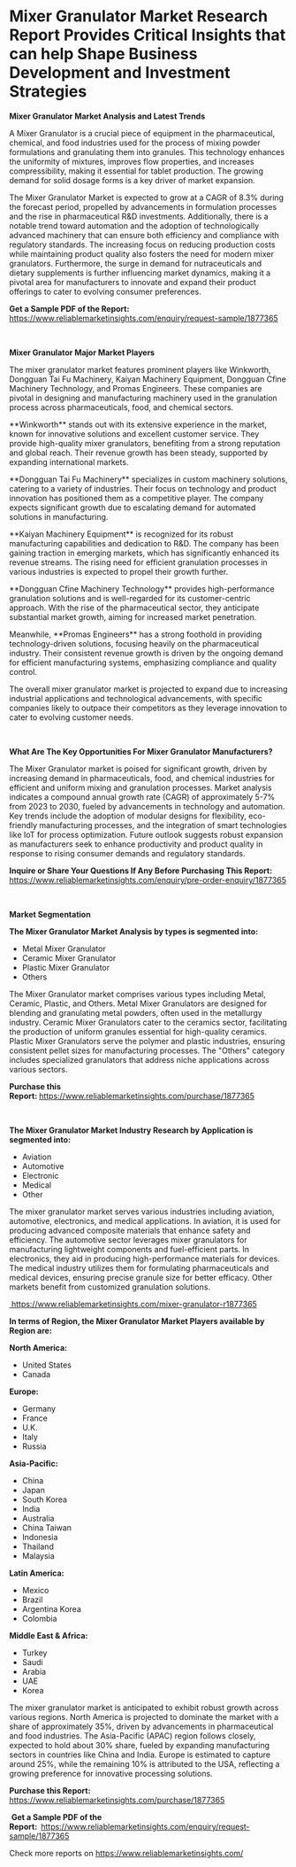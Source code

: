 <p><h1>Mixer Granulator Market Research Report Provides Critical Insights that can help Shape Business Development and Investment Strategies</h1></p><p><strong>Mixer Granulator Market Analysis and Latest Trends</strong></p>
<p><p>A Mixer Granulator is a crucial piece of equipment in the pharmaceutical, chemical, and food industries used for the process of mixing powder formulations and granulating them into granules. This technology enhances the uniformity of mixtures, improves flow properties, and increases compressibility, making it essential for tablet production. The growing demand for solid dosage forms is a key driver of market expansion.</p><p>The Mixer Granulator Market is expected to grow at a CAGR of 8.3% during the forecast period, propelled by advancements in formulation processes and the rise in pharmaceutical R&D investments. Additionally, there is a notable trend toward automation and the adoption of technologically advanced machinery that can ensure both efficiency and compliance with regulatory standards. The increasing focus on reducing production costs while maintaining product quality also fosters the need for modern mixer granulators. Furthermore, the surge in demand for nutraceuticals and dietary supplements is further influencing market dynamics, making it a pivotal area for manufacturers to innovate and expand their product offerings to cater to evolving consumer preferences.</p></p>
<p><strong>Get a Sample PDF of the Report:&nbsp;</strong> <a href="https://www.reliablemarketinsights.com/enquiry/request-sample/1877365?utm_campaign=2481&utm_medium=2&utm_source=Github&utm_content=ia&utm_term=19022025&utm_id=mixer-granulator">https://www.reliablemarketinsights.com/enquiry/request-sample/1877365</a></p>
<p>&nbsp;</p>
<p><strong>Mixer Granulator Major Market Players</strong></p>
<p><p>The mixer granulator market features prominent players like Winkworth, Dongguan Tai Fu Machinery, Kaiyan Machinery Equipment, Dongguan Cfine Machinery Technology, and Promas Engineers. These companies are pivotal in designing and manufacturing machinery used in the granulation process across pharmaceuticals, food, and chemical sectors.</p><p>**Winkworth** stands out with its extensive experience in the market, known for innovative solutions and excellent customer service. They provide high-quality mixer granulators, benefiting from a strong reputation and global reach. Their revenue growth has been steady, supported by expanding international markets.</p><p>**Dongguan Tai Fu Machinery** specializes in custom machinery solutions, catering to a variety of industries. Their focus on technology and product innovation has positioned them as a competitive player. The company expects significant growth due to escalating demand for automated solutions in manufacturing.</p><p>**Kaiyan Machinery Equipment** is recognized for its robust manufacturing capabilities and dedication to R&D. The company has been gaining traction in emerging markets, which has significantly enhanced its revenue streams. The rising need for efficient granulation processes in various industries is expected to propel their growth further.</p><p>**Dongguan Cfine Machinery Technology** provides high-performance granulation solutions and is well-regarded for its customer-centric approach. With the rise of the pharmaceutical sector, they anticipate substantial market growth, aiming for increased market penetration.</p><p>Meanwhile, **Promas Engineers** has a strong foothold in providing technology-driven solutions, focusing heavily on the pharmaceutical industry. Their consistent revenue growth is driven by the ongoing demand for efficient manufacturing systems, emphasizing compliance and quality control.</p><p>The overall mixer granulator market is projected to expand due to increasing industrial applications and technological advancements, with specific companies likely to outpace their competitors as they leverage innovation to cater to evolving customer needs.</p></p>
<p>&nbsp;</p>
<p><strong>What Are The Key Opportunities For Mixer Granulator Manufacturers?</strong></p>
<p><p>The Mixer Granulator market is poised for significant growth, driven by increasing demand in pharmaceuticals, food, and chemical industries for efficient and uniform mixing and granulation processes. Market analysis indicates a compound annual growth rate (CAGR) of approximately 5-7% from 2023 to 2030, fueled by advancements in technology and automation. Key trends include the adoption of modular designs for flexibility, eco-friendly manufacturing processes, and the integration of smart technologies like IoT for process optimization. Future outlook suggests robust expansion as manufacturers seek to enhance productivity and product quality in response to rising consumer demands and regulatory standards.</p></p>
<p><strong>Inquire or Share Your Questions If Any Before Purchasing This Report:</strong> <a href="https://www.reliablemarketinsights.com/enquiry/pre-order-enquiry/1877365?utm_campaign=2481&utm_medium=2&utm_source=Github&utm_content=ia&utm_term=19022025&utm_id=mixer-granulator">https://www.reliablemarketinsights.com/enquiry/pre-order-enquiry/1877365</a></p>
<p>&nbsp;</p>
<p><strong>Market Segmentation</strong></p>
<p><strong>The Mixer Granulator Market Analysis by types is segmented into:</strong></p>
<p><ul><li>Metal Mixer Granulator</li><li>Ceramic Mixer Granulator</li><li>Plastic Mixer Granulator</li><li>Others</li></ul></p>
<p><p>The Mixer Granulator market comprises various types including Metal, Ceramic, Plastic, and Others. Metal Mixer Granulators are designed for blending and granulating metal powders, often used in the metallurgy industry. Ceramic Mixer Granulators cater to the ceramics sector, facilitating the production of uniform granules essential for high-quality ceramics. Plastic Mixer Granulators serve the polymer and plastic industries, ensuring consistent pellet sizes for manufacturing processes. The "Others" category includes specialized granulators that address niche applications across various sectors.</p></p>
<p><strong>Purchase this Report:&nbsp;</strong><a href="https://www.reliablemarketinsights.com/purchase/1877365?utm_campaign=2481&utm_medium=2&utm_source=Github&utm_content=ia&utm_term=19022025&utm_id=mixer-granulator">https://www.reliablemarketinsights.com/purchase/1877365</a></p>
<p>&nbsp;</p>
<p><strong>The Mixer Granulator Market Industry Research by Application is segmented into:</strong></p>
<p><ul><li>Aviation</li><li>Automotive</li><li>Electronic</li><li>Medical</li><li>Other</li></ul></p>
<p><p>The mixer granulator market serves various industries including aviation, automotive, electronics, and medical applications. In aviation, it is used for producing advanced composite materials that enhance safety and efficiency. The automotive sector leverages mixer granulators for manufacturing lightweight components and fuel-efficient parts. In electronics, they aid in producing high-performance materials for devices. The medical industry utilizes them for formulating pharmaceuticals and medical devices, ensuring precise granule size for better efficacy. Other markets benefit from customized granulation solutions.</p></p>
<p><a href="https://www.reliablemarketinsights.com/mixer-granulator-r1877365?utm_campaign=2481&utm_medium=2&utm_source=Github&utm_content=ia&utm_term=19022025&utm_id=mixer-granulator">&nbsp;https://www.reliablemarketinsights.com/mixer-granulator-r1877365</a></p>
<p><strong>In terms of Region, the Mixer Granulator Market Players available by Region are:</strong></p>
<p>
    <p> <strong> North America: </strong>
        <ul>
            <li>United States</li>
            <li>Canada</li>
        </ul>
        </p> 
    <p> <strong> Europe: </strong>
        <ul>
            <li>Germany</li>
            <li>France</li>
            <li>U.K.</li>
            <li>Italy</li>
            <li>Russia</li>
        </ul>
        </p> 
    <p> <strong> Asia-Pacific: </strong>
        <ul>
            <li>China</li>
            <li>Japan</li>
            <li>South Korea</li>
            <li>India</li>
            <li>Australia</li>
            <li>China Taiwan</li>
            <li>Indonesia</li>
            <li>Thailand</li>
            <li>Malaysia</li>
        </ul>
        </p> 
    <p> <strong> Latin America: </strong>
        <ul>
            <li>Mexico</li>
            <li>Brazil</li>
            <li>Argentina Korea</li>
            <li>Colombia</li>
        </ul>
        </p> 
    <p> <strong> Middle East & Africa: </strong>
        <ul>
            <li>Turkey</li>
            <li>Saudi</li>
            <li>Arabia</li>
            <li>UAE</li>
            <li>Korea</li>
        </ul>
    </p>
    </p>
<p><p>The mixer granulator market is anticipated to exhibit robust growth across various regions. North America is projected to dominate the market with a share of approximately 35%, driven by advancements in pharmaceutical and food industries. The Asia-Pacific (APAC) region follows closely, expected to hold about 30% share, fueled by expanding manufacturing sectors in countries like China and India. Europe is estimated to capture around 25%, while the remaining 10% is attributed to the USA, reflecting a growing preference for innovative processing solutions.</p></p>
<p><strong>Purchase this Report: </strong><a href="https://www.reliablemarketinsights.com/purchase/1877365?utm_campaign=2481&utm_medium=2&utm_source=Github&utm_content=ia&utm_term=19022025&utm_id=mixer-granulator">https://www.reliablemarketinsights.com/purchase/1877365</a></p>
<p>&nbsp;<strong>Get a Sample PDF of the Report:&nbsp;&nbsp;</strong><a href="https://www.reliablemarketinsights.com/enquiry/request-sample/1877365?utm_campaign=2481&utm_medium=2&utm_source=Github&utm_content=ia&utm_term=19022025&utm_id=mixer-granulator">https://www.reliablemarketinsights.com/enquiry/request-sample/1877365</a></p>
<p><strong></strong></p>
<p>Check more reports on <a href="https://www.reliablemarketinsights.com/?utm_campaign=2481&utm_medium=2&utm_source=Github&utm_content=ia&utm_term=19022025&utm_id=mixer-granulator">https://www.reliablemarketinsights.com/</a></p>